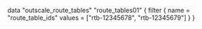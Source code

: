 data "outscale_route_tables" "route_tables01" {
  filter {
    name   = "route_table_ids"
    values = ["rtb-12345678", "rtb-12345679"]
  }
}